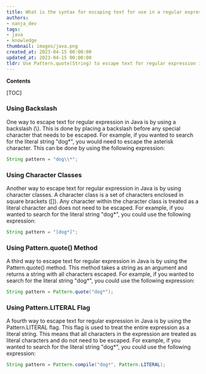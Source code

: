 ```yaml
---
title: What is the syntax for escaping text for use in a regular expression in java?
authors:
- nanja_dev
tags:
- java
- knowledge
thumbnail: images/java.png
created_at: 2023-04-15 00:00:00
updated_at: 2023-04-15 00:00:00
tldr: Use Pattern.quote(String) to escape text for regular expression in Java.
---
```


**Contents**

[TOC]

### Using Backslash 

One way to escape text for regular expression in Java is by using a backslash (\\). This is done by placing a backslash before any special character that needs to be escaped. For example, if you wanted to search for the literal string "dog*", you would need to escape the asterisk character. This can be done by using the following expression: 

```java
String pattern = "dog\\*";
```

### Using Character Classes

Another way to escape text for regular expression in Java is by using character classes. A character class is a set of characters enclosed in square brackets ([]). Any character within the character class is treated as a literal character and does not need to be escaped. For example, if you wanted to search for the literal string "dog*", you could use the following expression: 

```java
String pattern = "[dog*]";
```

### Using Pattern.quote() Method

A third way to escape text for regular expression in Java is by using the Pattern.quote() method. This method takes a string as an argument and returns a string with all characters escaped. For example, if you wanted to search for the literal string "dog*", you could use the following expression: 

```java
String pattern = Pattern.quote("dog*");
```

### Using Pattern.LITERAL Flag

A fourth way to escape text for regular expression in Java is by using the Pattern.LITERAL flag. This flag is used to treat the entire expression as a literal string. This means that all characters in the expression are treated as literal characters and do not need to be escaped. For example, if you wanted to search for the literal string "dog*", you could use the following expression: 

```java
String pattern = Pattern.compile("dog*", Pattern.LITERAL);
```
